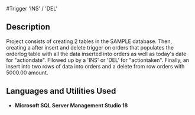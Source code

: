 #Trigger 'INS' / 'DEL'</h1>

<h2>Description</h2>
Project consists of creating 2 tables in the SAMPLE database. Then, creating a after insert and delete trigger on orders that populates the orderlog table
with all the data inserted into orders as well as today's date for "actiondate". Fllowed up by a 'INS' or 'DEL' for "actiontaken". Finally, an insert into two rows of data into orders and a delete from row orders with 5000.00 amount.
<br />


<h2>Languages and Utilities Used</h2>

- <b>Microsoft SQL Server Management Studio 18</b> 
